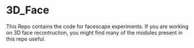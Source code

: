 # 3D_Face

This Repo contains the code for facescape experiments. If you are working on 3D face recontruction, you might find many of the modules present in this repo useful.
